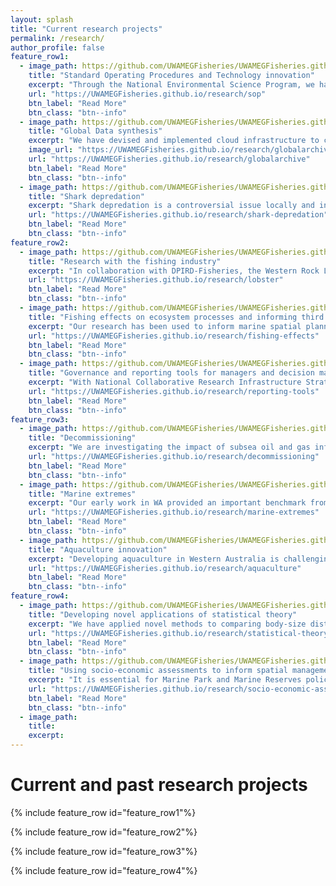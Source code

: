 ```yaml
---
layout: splash
title: "Current research projects"
permalink: /research/
author_profile: false
feature_row1:
  - image_path: https://github.com/UWAMEGFisheries/UWAMEGFisheries.github.io/blob/master/images/RHSOP.png?raw=true
    title: "Standard Operating Procedures and Technology innovation"
    excerpt: "Through the National Environmental Science Program, we have lead the development of an Australia wide Standard Operating Procedure for Baited Remote Underwater stereo-Video methods."
    url: "https://UWAMEGFisheries.github.io/research/sop"
    btn_label: "Read More"
    btn_class: "btn--info"
  - image_path: https://github.com/UWAMEGFisheries/UWAMEGFisheries.github.io/blob/master/images/RHGlobalarchive.png?raw=true
    title: "Global Data synthesis"
    excerpt: "We have devised and implemented cloud infrastructure to collate and synthesise global marine ecological data."
    image_url: "https://UWAMEGFisheries.github.io/research/globalarchive"
    url: "https://UWAMEGFisheries.github.io/research/globalarchive"
    btn_label: "Read More"
    btn_class: "btn--info"
  - image_path: https://github.com/UWAMEGFisheries/UWAMEGFisheries.github.io/blob/master/images/RHInterview.png?raw=true
    title: "Shark depredation"
    excerpt: "Shark depredation is a controversial issue locally and internationally. We initiated the first research programme in Australia into shark depredation in recreational fisheries."
    url: "https://UWAMEGFisheries.github.io/research/shark-depredation"
    btn_label: "Read More"
    btn_class: "btn--info"
feature_row2:
  - image_path: https://github.com/UWAMEGFisheries/UWAMEGFisheries.github.io/blob/master/images/Elusive.JPG?raw=true
    title: "Research with the fishing industry"
    excerpt: "In collaboration with DPIRD-Fisheries, the Western Rock Lobster Council and fishers we are investigating the recruitment dynamics of the Western Rock Lobster fishery."
    url: "https://UWAMEGFisheries.github.io/research/lobster"
    btn_label: "Read More"
    btn_class: "btn--info"
  - image_path: https://github.com/UWAMEGFisheries/UWAMEGFisheries.github.io/blob/master/images/MSC.jpg?raw=true
    title: "Fishing effects on ecosystem processes and informing third party certification of fisheries"
    excerpt: "Our research has been used to inform marine spatial planning, management and to inform third party certification and eco-labelling of fisheries."
    url: "https://UWAMEGFisheries.github.io/research/fishing-effects"
    btn_label: "Read More"
    btn_class: "btn--info"
  - image_path: https://github.com/UWAMEGFisheries/UWAMEGFisheries.github.io/blob/master/images/SpatialMap.PNG?raw=true
    title: "Governance and reporting tools for managers and decision makers"
    excerpt: "With National Collaborative Research Infrastructure Strategy funding and in collaboration with the Australian Ocean Data Network we are implementing State of the Environment reporting tools for national ecological datasets."
    url: "https://UWAMEGFisheries.github.io/research/reporting-tools"
    btn_label: "Read More"
    btn_class: "btn--info"
feature_row3:
  - image_path: https://github.com/UWAMEGFisheries/UWAMEGFisheries.github.io/blob/master/images/decommissioning1.png?raw=true
    title: "Decommissioning"
    excerpt: "We are investigating the impact of subsea oil and gas infrastructure on fish and fisheries, including examination of their role as potential artifical habitats."
    url: "https://UWAMEGFisheries.github.io/research/decommissioning"
    btn_label: "Read More"
    btn_class: "btn--info"
  - image_path: https://github.com/UWAMEGFisheries/UWAMEGFisheries.github.io/blob/master/images/extremescropped.png?raw=true
    title: "Marine extremes"
    excerpt: "Our early work in WA provided an important benchmark from which to investigate the impact of the marine heatwaves of 2010 onwards."
    url: "https://UWAMEGFisheries.github.io/research/marine-extremes"
    btn_label: "Read More"
    btn_class: "btn--info"
  - image_path: https://github.com/UWAMEGFisheries/UWAMEGFisheries.github.io/blob/master/images/RHLobster.png?raw=true
    title: "Aquaculture innovation"
    excerpt: "Developing aquaculture in Western Australia is challenging due to low levels of primary productivity. However, in collaboration with DPIRD-Fisheries we are developing novel low-tech approaches."
    url: "https://UWAMEGFisheries.github.io/research/aquaculture"
    btn_label: "Read More"
    btn_class: "btn--info"
feature_row4:
  - image_path: https://github.com/UWAMEGFisheries/UWAMEGFisheries.github.io/blob/master/images/importance.png?raw=true
    title: "Developing novel applications of statistical theory"
    excerpt: "We have applied novel methods to comparing body-size distributions and the effects of fishing based on fish body-size and behaviour, and work closely with several exellent collaborators."
    url: "https://UWAMEGFisheries.github.io/research/statistical-theory"
    btn_label: "Read More"
    btn_class: "btn--info"
  - image_path: https://github.com/UWAMEGFisheries/UWAMEGFisheries.github.io/blob/master/images/1_Marinepark.png?raw=true
    title: "Using socio-economic assessments to inform spatial management policy"
    excerpt: "It is essential for Marine Park and Marine Reserves policy development, impacting both commercial and recreational fisheries, to consider the broader socio-economic impacts and cost-benefits of implementation."
    url: "https://UWAMEGFisheries.github.io/research/socio-economic-assessments"
    btn_label: "Read More"
    btn_class: "btn--info"
  - image_path: 
    title: 
    excerpt: 
---
```

<h1 class="aboutPhil">Current and past research projects</h1>

{% include feature_row id="feature_row1"%}

{% include feature_row id="feature_row2"%}

{% include feature_row id="feature_row3"%}

{% include feature_row id="feature_row4"%}
